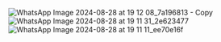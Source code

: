 ![WhatsApp Image 2024-08-28 at 19 12 08_7a196813 - Copy](https://github.com/user-attachments/assets/521a1e49-3ce2-48f6-bf47-84888bf78891)
![WhatsApp Image 2024-08-28 at 19 11 31_2e623477](https://github.com/user-attachments/assets/38cb1e13-2b53-4cce-bfdb-411b58836dd0)
![WhatsApp Image 2024-08-28 at 19 11 11_ee70e16f](https://github.com/user-attachments/assets/caadf2f3-fcd0-4c96-abf2-54927afb64e9)
